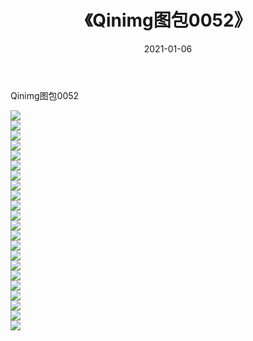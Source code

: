﻿---
layout: post
title:  《Qinimg图包0052》
date:   2021-01-06
img: http://imgx.orgx.ga/Qinimg图包/Qinimg图包0052/000.jpg
categories: [美女, 清纯, 唯美]
---

Qinimg图包0052

 ![](http://imgx.orgx.ga/Qinimg图包/Qinimg图包0052/001.jpg) <br>![](http://imgx.orgx.ga/Qinimg图包/Qinimg图包0052/002.jpg) <br>![](http://imgx.orgx.ga/Qinimg图包/Qinimg图包0052/003.jpg) <br>![](http://imgx.orgx.ga/Qinimg图包/Qinimg图包0052/004.jpg) <br>![](http://imgx.orgx.ga/Qinimg图包/Qinimg图包0052/005.jpg) <br>![](http://imgx.orgx.ga/Qinimg图包/Qinimg图包0052/006.jpg) <br>![](http://imgx.orgx.ga/Qinimg图包/Qinimg图包0052/007.jpg) <br>![](http://imgx.orgx.ga/Qinimg图包/Qinimg图包0052/008.jpg) <br>![](http://imgx.orgx.ga/Qinimg图包/Qinimg图包0052/009.jpg) <br>![](http://imgx.orgx.ga/Qinimg图包/Qinimg图包0052/010.jpg) <br>![](http://imgx.orgx.ga/Qinimg图包/Qinimg图包0052/011.jpg) <br>![](http://imgx.orgx.ga/Qinimg图包/Qinimg图包0052/012.jpg) <br>![](http://imgx.orgx.ga/Qinimg图包/Qinimg图包0052/013.jpg) <br>![](http://imgx.orgx.ga/Qinimg图包/Qinimg图包0052/014.jpg) <br>![](http://imgx.orgx.ga/Qinimg图包/Qinimg图包0052/015.jpg) <br>![](http://imgx.orgx.ga/Qinimg图包/Qinimg图包0052/016.jpg) <br>![](http://imgx.orgx.ga/Qinimg图包/Qinimg图包0052/017.jpg) <br>![](http://imgx.orgx.ga/Qinimg图包/Qinimg图包0052/018.jpg) <br>![](http://imgx.orgx.ga/Qinimg图包/Qinimg图包0052/019.jpg) <br>![](http://imgx.orgx.ga/Qinimg图包/Qinimg图包0052/020.jpg) <br>![](http://imgx.orgx.ga/Qinimg图包/Qinimg图包0052/021.jpg) <br>![](http://imgx.orgx.ga/Qinimg图包/Qinimg图包0052/022.jpg) <br>